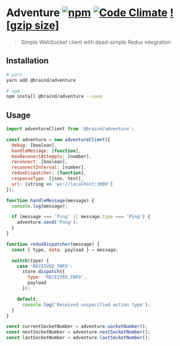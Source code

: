 # Adventure [![npm](https://img.shields.io/npm/v/@braind/adventure.svg)](http://npmjs.com/package/@braind/adventure) [![Code Climate](https://codeclimate.com/github/braind/adventure/badges/gpa.svg)](https://codeclimate.com/github/braind/adventure) [![gzip size]](http://img.badgesize.io/https://unpkg.com/@braind/adventure/lib/index.js?compression=gzip&label=gzip%20size)
> Simple WebSocket client with dead-simple Redux integration

## Installation
```bash
# yarn
yarn add @braind/adventure

# npm
npm install @braind/adventure --save
```

## Usage
```js
import adventureClient from '@braind/adventure';

const adventure = new adventureClient({
  debug: [boolean],
  handleMessage: [function],
  maxReconectAttempts: [number],
  reconnect: [boolean],
  reconnectInterval: [number],
  reduxDispatcher: [function],
  responseType: [json, text],
  url: [string => 'ws://localhost:3000']
});

function handleMessage(message) {
  console.log(message);

  if (message === 'Ping' || message.type === 'Ping') {
    adventure.send('Pong');
  }
}

function reduxDispatcher(message) {
  const { type, data: payload } = message;

  switch(type) {
    case 'RECEIVED_INFO':
      store.dispatch({
        type: 'RECEIVED_INFO',
        payload
      });

    default:
      console.log('Received unspecified action type');
  }
}

const currentSocketNumber = adventure.socketNumber();
const nextSocketNumber = adventure.nextSocketNumber();
const lastSocketNumber = adventure.lastSocketNumber();
```
